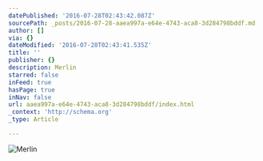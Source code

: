 ```yaml
---
datePublished: '2016-07-28T02:43:42.087Z'
sourcePath: _posts/2016-07-28-aaea997a-e64e-4743-aca8-3d284798bddf.md
author: []
via: {}
dateModified: '2016-07-28T02:43:41.535Z'
title: ''
publisher: {}
description: Merlin
starred: false
inFeed: true
hasPage: true
inNav: false
url: aaea997a-e64e-4743-aca8-3d284798bddf/index.html
_context: 'http://schema.org'
_type: Article

---
```

![Merlin](https://imgflo.herokuapp.com/graph/vahj1ThiexotieMo/20b29741327a150dbd327fb5e9ed1b4a/croprotate.jpg?cropheight=1280&cropwidth=1260&degrees=0&input=https%3A%2F%2Fthe-grid-user-content.s3-us-west-2.amazonaws.com%2Fde359149-8c03-41d4-9c1a-f9c3410d1f16.jpg&x=10&y=0)